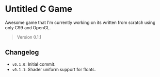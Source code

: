 # Untitled C Game

Awesome game that I'm currently working on its written from scratch using only C99 and OpenGL.

> Version 0.1.1

## Changelog

- `v0.1.0`: Initial commit.
- `v0.1.1`: Shader uniform support for floats.
